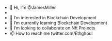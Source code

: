 - 👋 Hi, I’m @JamesMiller
- 
- 👀 I’m interested in Blockchain Development
- 🌱 I’m currently learning Blockchain Development
- 💞️ I’m looking to collaborate on Nft Projects
- 📫 How to reach me twitter.com/Ethghoul


